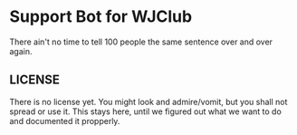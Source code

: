 Support Bot for WJClub
======================

There ain't no time to tell 100 people the same sentence over and over again.

LICENSE
-------
There is no license yet. You might look and admire/vomit, but you shall not spread
or use it. This stays here, until we figured out what we want to do and documented
it propperly.
